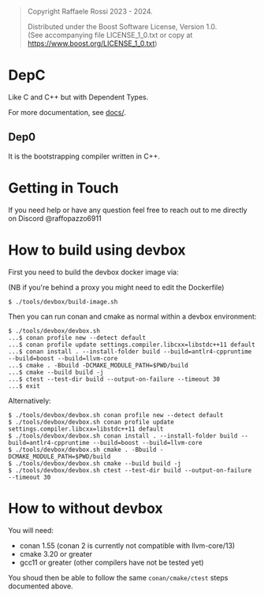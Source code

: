 >
> Copyright Raffaele Rossi 2023 - 2024. 
>
> Distributed under the Boost Software License, Version 1.0.  
> (See accompanying file LICENSE_1_0.txt or copy at https://www.boost.org/LICENSE_1_0.txt)  
>

# DepC

Like C and C++ but with Dependent Types.

For more documentation, see [docs/](docs/README.md).

## Dep0

It is the bootstrapping compiler written in C++.

# Getting in Touch

If you need help or have any question feel free to reach out to me directly on Discord @raffopazzo6911

# How to build using devbox

First you need to build the devbox docker image via:

(NB if you're behind a proxy you might need to edit the Dockerfile)

```
$ ./tools/devbox/build-image.sh
```

Then you can run conan and cmake as normal within a devbox environment:

```
$ ./tools/devbox/devbox.sh
...$ conan profile new --detect default
...$ conan profile update settings.compiler.libcxx=libstdc++11 default
...$ conan install . --install-folder build --build=antlr4-cppruntime --build=boost --build=llvm-core
...$ cmake . -Bbuild -DCMAKE_MODULE_PATH=$PWD/build
...$ cmake --build build -j
...$ ctest --test-dir build --output-on-failure --timeout 30
...$ exit
```

Alternatively:

```
$ ./tools/devbox/devbox.sh conan profile new --detect default
$ ./tools/devbox/devbox.sh conan profile update settings.compiler.libcxx=libstdc++11 default
$ ./tools/devbox/devbox.sh conan install . --install-folder build --build=antlr4-cppruntime --build=boost --build=llvm-core
$ ./tools/devbox/devbox.sh cmake . -Bbuild -DCMAKE_MODULE_PATH=$PWD/build
$ ./tools/devbox/devbox.sh cmake --build build -j
$ ./tools/devbox/devbox.sh ctest --test-dir build --output-on-failure --timeout 30
```

# How to without devbox

You will need:
 - conan 1.55 (conan 2 is currently not compatible with llvm-core/13)
 - cmake 3.20 or greater
 - gcc11 or greater (other compilers have not be tested yet)

You shoud then be able to follow the same `conan/cmake/ctest` steps documented above.
